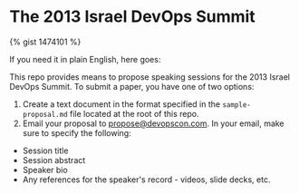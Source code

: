 The 2013 Israel DevOps Summit 
=============================

{% gist 1474101 %}

If you need it in plain English, here goes:

This repo provides means to propose speaking sessions for the 2013 Israel DevOps Summit. 
To submit a paper, you have one of two options: 
1. Create a text document in the format specified in the `sample-proposal.md` file located at the root of this repo. 
2. Email your proposal to propose@devopscon.com. In your email, make sure to specify the following: 

- Session title 
- Session abstract 
- Speaker bio 
- Any references for the speaker's record - videos, slide decks, etc. 
